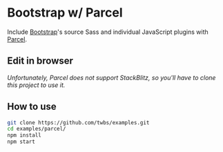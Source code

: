 # Bootstrap w/ Parcel

Include [Bootstrap](https://getbootstrap.com)'s source Sass and individual JavaScript plugins with [Parcel](https://parceljs.org).

## Edit in browser

_Unfortunately, Parcel does not support StackBlitz, so you'll have to clone this project to use it._

## How to use

```sh
git clone https://github.com/twbs/examples.git
cd examples/parcel/
npm install
npm start
```
